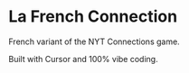 # La French Connection

French variant of the NYT Connections game.

Built with Cursor and 100% vibe coding.

